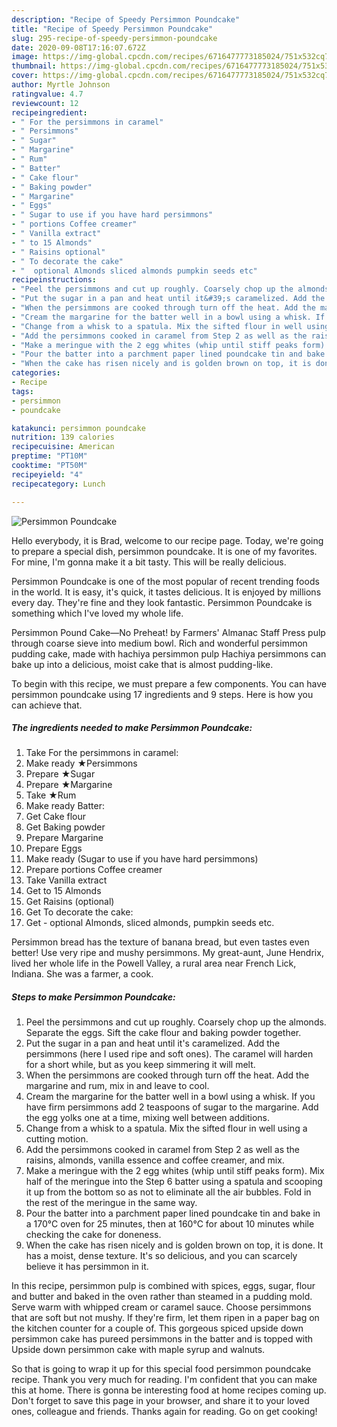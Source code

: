 ```yaml
---
description: "Recipe of Speedy Persimmon Poundcake"
title: "Recipe of Speedy Persimmon Poundcake"
slug: 295-recipe-of-speedy-persimmon-poundcake
date: 2020-09-08T17:16:07.672Z
image: https://img-global.cpcdn.com/recipes/6716477773185024/751x532cq70/persimmon-poundcake-recipe-main-photo.jpg
thumbnail: https://img-global.cpcdn.com/recipes/6716477773185024/751x532cq70/persimmon-poundcake-recipe-main-photo.jpg
cover: https://img-global.cpcdn.com/recipes/6716477773185024/751x532cq70/persimmon-poundcake-recipe-main-photo.jpg
author: Myrtle Johnson
ratingvalue: 4.7
reviewcount: 12
recipeingredient:
- " For the persimmons in caramel"
- " Persimmons"
- " Sugar"
- " Margarine"
- " Rum"
- " Batter"
- " Cake flour"
- " Baking powder"
- " Margarine"
- " Eggs"
- " Sugar to use if you have hard persimmons"
- " portions Coffee creamer"
- " Vanilla extract"
- " to 15 Almonds"
- " Raisins optional"
- " To decorate the cake"
- "  optional Almonds sliced almonds pumpkin seeds etc"
recipeinstructions:
- "Peel the persimmons and cut up roughly. Coarsely chop up the almonds. Separate the eggs. Sift the cake flour and baking powder together."
- "Put the sugar in a pan and heat until it&#39;s caramelized. Add the persimmons (here I used ripe and soft ones). The caramel will harden for a short while, but as you keep simmering it will melt."
- "When the persimmons are cooked through turn off the heat. Add the margarine and rum, mix in and leave to cool."
- "Cream the margarine for the batter well in a bowl using a whisk. If you have firm persimmons add 2 teaspoons of sugar to the margarine. Add the egg yolks one at a time, mixing well between additions."
- "Change from a whisk to a spatula. Mix the sifted flour in well using a cutting motion."
- "Add the persimmons cooked in caramel from Step 2 as well as the raisins, almonds, vanilla essence and coffee creamer, and mix."
- "Make a meringue with the 2 egg whites (whip until stiff peaks form). Mix half of the meringue into the Step 6 batter using a spatula and scooping it up from the bottom so as not to eliminate all the air bubbles. Fold in the rest of the meringue in the same way."
- "Pour the batter into a parchment paper lined poundcake tin and bake in a 170°C oven for 25 minutes, then at 160°C for about 10 minutes while checking the cake for doneness."
- "When the cake has risen nicely and is golden brown on top, it is done. It has a moist, dense texture. It&#39;s so delicious, and you can scarcely believe it has persimmon in it."
categories:
- Recipe
tags:
- persimmon
- poundcake

katakunci: persimmon poundcake 
nutrition: 139 calories
recipecuisine: American
preptime: "PT10M"
cooktime: "PT50M"
recipeyield: "4"
recipecategory: Lunch

---
```



![Persimmon Poundcake](https://img-global.cpcdn.com/recipes/6716477773185024/751x532cq70/persimmon-poundcake-recipe-main-photo.jpg)

Hello everybody, it is Brad, welcome to our recipe page. Today, we're going to prepare a special dish, persimmon poundcake. It is one of my favorites. For mine, I'm gonna make it a bit tasty. This will be really delicious.

Persimmon Poundcake is one of the most popular of recent trending foods in the world. It is easy, it's quick, it tastes delicious. It is enjoyed by millions every day. They're fine and they look fantastic. Persimmon Poundcake is something which I've loved my whole life.

Persimmon Pound Cake—No Preheat! by Farmers&#39; Almanac Staff Press pulp through coarse sieve into medium bowl. Rich and wonderful persimmon pudding cake, made with hachiya persimmon pulp Hachiya persimmons can bake up into a delicious, moist cake that is almost pudding-like.


To begin with this recipe, we must prepare a few components. You can have persimmon poundcake using 17 ingredients and 9 steps. Here is how you can achieve that.

<!--inarticleads1-->

##### The ingredients needed to make Persimmon Poundcake:

1. Take  For the persimmons in caramel:
1. Make ready  ★Persimmons
1. Prepare  ★Sugar
1. Prepare  ★Margarine
1. Take  ★Rum
1. Make ready  Batter:
1. Get  Cake flour
1. Get  Baking powder
1. Prepare  Margarine
1. Prepare  Eggs
1. Make ready  (Sugar to use if you have hard persimmons)
1. Prepare  portions Coffee creamer
1. Take  Vanilla extract
1. Get  to 15 Almonds
1. Get  Raisins (optional)
1. Get  To decorate the cake:
1. Get  - optional Almonds, sliced almonds, pumpkin seeds etc.


Persimmon bread has the texture of banana bread, but even tastes even better! Use very ripe and mushy persimmons. My great-aunt, June Hendrix, lived her whole life in the Powell Valley, a rural area near French Lick, Indiana. She was a farmer, a cook. 

<!--inarticleads2-->

##### Steps to make Persimmon Poundcake:

1. Peel the persimmons and cut up roughly. Coarsely chop up the almonds. Separate the eggs. Sift the cake flour and baking powder together.
1. Put the sugar in a pan and heat until it&#39;s caramelized. Add the persimmons (here I used ripe and soft ones). The caramel will harden for a short while, but as you keep simmering it will melt.
1. When the persimmons are cooked through turn off the heat. Add the margarine and rum, mix in and leave to cool.
1. Cream the margarine for the batter well in a bowl using a whisk. If you have firm persimmons add 2 teaspoons of sugar to the margarine. Add the egg yolks one at a time, mixing well between additions.
1. Change from a whisk to a spatula. Mix the sifted flour in well using a cutting motion.
1. Add the persimmons cooked in caramel from Step 2 as well as the raisins, almonds, vanilla essence and coffee creamer, and mix.
1. Make a meringue with the 2 egg whites (whip until stiff peaks form). Mix half of the meringue into the Step 6 batter using a spatula and scooping it up from the bottom so as not to eliminate all the air bubbles. Fold in the rest of the meringue in the same way.
1. Pour the batter into a parchment paper lined poundcake tin and bake in a 170°C oven for 25 minutes, then at 160°C for about 10 minutes while checking the cake for doneness.
1. When the cake has risen nicely and is golden brown on top, it is done. It has a moist, dense texture. It&#39;s so delicious, and you can scarcely believe it has persimmon in it.


In this recipe, persimmon pulp is combined with spices, eggs, sugar, flour and butter and baked in the oven rather than steamed in a pudding mold. Serve warm with whipped cream or caramel sauce. Choose persimmons that are soft but not mushy. If they&#39;re firm, let them ripen in a paper bag on the kitchen counter for a couple of. This gorgeous spiced upside down persimmon cake has pureed persimmons in the batter and is topped with Upside down persimmon cake with maple syrup and walnuts. 

So that is going to wrap it up for this special food persimmon poundcake recipe. Thank you very much for reading. I'm confident that you can make this at home. There is gonna be interesting food at home recipes coming up. Don't forget to save this page in your browser, and share it to your loved ones, colleague and friends. Thanks again for reading. Go on get cooking!

